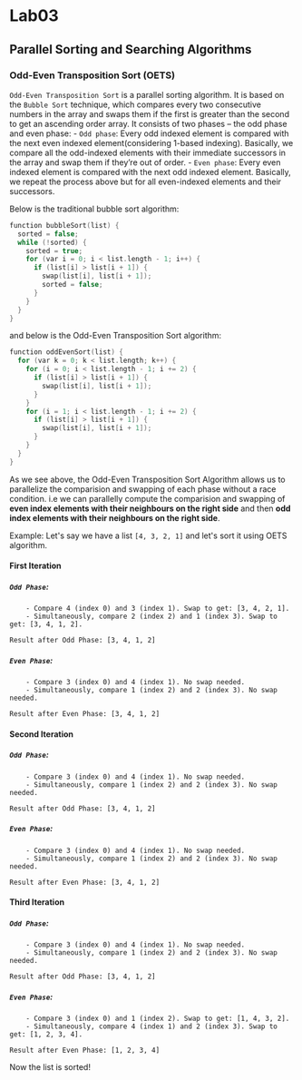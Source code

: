 # Lab03

## Parallel Sorting and Searching Algorithms

### Odd-Even Transposition Sort (OETS)

`Odd-Even Transposition Sort` is a parallel sorting algorithm. It is based on the `Bubble Sort` technique, which compares every two consecutive numbers in the array and swaps them if the first is greater than the second to get an ascending order array. It consists of two phases – the odd phase and even phase:
    - `Odd phase`: Every odd indexed element is compared with the next even indexed element(considering 1-based indexing). Basically,  we compare all the odd-indexed elements with their immediate 
                   successors in the array and swap them if they’re out of order. 
    - `Even phase`: Every even indexed element is compared with the next odd indexed element. Basically, we repeat the process above but for all even-indexed elements and their successors.

Below is the traditional bubble sort algorithm:
```C
function bubbleSort(list) {
  sorted = false;
  while (!sorted) {
    sorted = true;
    for (var i = 0; i < list.length - 1; i++) {
      if (list[i] > list[i + 1]) {
        swap(list[i], list[i + 1]);
        sorted = false;
      }
    }
  }
}
```

and below is the Odd-Even Transposition Sort algorithm:

```C
function oddEvenSort(list) {
  for (var k = 0; k < list.length; k++) {
    for (i = 0; i < list.length - 1; i += 2) {
      if (list[i] > list[i + 1]) {
        swap(list[i], list[i + 1]);
      }
    }
    for (i = 1; i < list.length - 1; i += 2) {
      if (list[i] > list[i + 1]) {
        swap(list[i], list[i + 1]);
      }
    }
  }
}
```
As we see above, the Odd-Even Transposition Sort Algorithm allows us to parallelize the comparision and swapping of each phase without a race condition. i.e we can parallelly compute the comparision and swapping of **even index elements with their neighbours on the right side** and then **odd index elements with their neighbours on the right side**.

Example:
Let's say we have a list `[4, 3, 2, 1]` and let's sort it using OETS algorithm.
#### First Iteration
##### `Odd Phase`:
        - Compare 4 (index 0) and 3 (index 1). Swap to get: [3, 4, 2, 1].
        - Simultaneously, compare 2 (index 2) and 1 (index 3). Swap to get: [3, 4, 1, 2].

`Result after Odd Phase: [3, 4, 1, 2]`

##### `Even Phase`:
        - Compare 3 (index 0) and 4 (index 1). No swap needed.
        - Simultaneously, compare 1 (index 2) and 2 (index 3). No swap needed.

`Result after Even Phase: [3, 4, 1, 2]`

#### Second Iteration
##### `Odd Phase`:
        - Compare 3 (index 0) and 4 (index 1). No swap needed.
        - Simultaneously, compare 1 (index 2) and 2 (index 3). No swap needed.

`Result after Odd Phase: [3, 4, 1, 2]`

##### `Even Phase`:
        - Compare 3 (index 0) and 4 (index 1). No swap needed.
        - Simultaneously, compare 1 (index 2) and 2 (index 3). No swap needed.

`Result after Even Phase: [3, 4, 1, 2]`

#### Third Iteration

##### `Odd Phase`:
        - Compare 3 (index 0) and 4 (index 1). No swap needed.
        - Simultaneously, compare 1 (index 2) and 2 (index 3). No swap needed.

`Result after Odd Phase: [3, 4, 1, 2]`

##### `Even Phase`:
        - Compare 3 (index 0) and 1 (index 2). Swap to get: [1, 4, 3, 2].
        - Simultaneously, compare 4 (index 1) and 2 (index 3). Swap to get: [1, 2, 3, 4].

`Result after Even Phase: [1, 2, 3, 4]`

Now the list is sorted!

